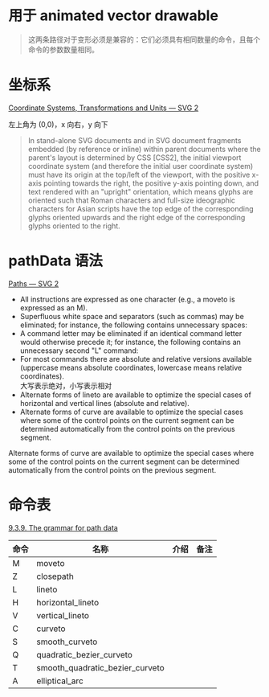 # 用于 animated vector drawable
> 这两条路径对于变形必须是兼容的：它们必须具有相同数量的命令，且每个命令的参数数量相同。

# 坐标系
[Coordinate Systems, Transformations and Units — SVG 2](https://www.w3.org/TR/SVG/coords.html#InitialCoordinateSystem)

左上角为 (0,0)，x 向右，y 向下

> In stand-alone SVG documents and in SVG document fragments embedded (by reference or inline) within parent documents where the parent's layout is determined by CSS [CSS2], the initial viewport coordinate system (and therefore the initial user coordinate system) must have its origin at the top/left of the viewport, with the positive x-axis pointing towards the right, the positive y-axis pointing down, and text rendered with an "upright" orientation, which means glyphs are oriented such that Roman characters and full-size ideographic characters for Asian scripts have the top edge of the corresponding glyphs oriented upwards and the right edge of the corresponding glyphs oriented to the right.

# pathData 语法
[Paths — SVG 2](https://www.w3.org/TR/SVG/paths.html#PathData)
* All instructions are expressed as one character (e.g., a moveto is expressed as an M).
* Superfluous white space and separators (such as commas) may be eliminated; for instance, the following contains unnecessary spaces:
* A command letter may be eliminated if an identical command letter would otherwise precede it; for instance, the following contains an unnecessary second "L" command:
* For most commands there are absolute and relative versions available (uppercase means absolute coordinates, lowercase means relative coordinates).  
大写表示绝对，小写表示相对
* Alternate forms of lineto are available to optimize the special cases of horizontal and vertical lines (absolute and relative).
* Alternate forms of curve are available to optimize the special cases where some of the control points on the current segment can be determined automatically from the control points on the previous segment.

Alternate forms of curve are available to optimize the special cases where some of the control points on the current segment can be determined automatically from the control points on the previous segment.

# 命令表
[9.3.9. The grammar for path data](https://www.w3.org/TR/SVG/paths.html#PathDataBNF)

命令|名称|介绍|备注
-|-|-|-
M|moveto||
Z|closepath||
L|lineto||
H|horizontal_lineto||
V|vertical_lineto||
C|curveto||
S|smooth_curveto||
Q|quadratic_bezier_curveto||
T|smooth_quadratic_bezier_curveto||
A|elliptical_arc||